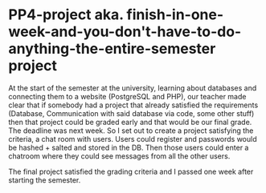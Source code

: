 # PP4-project aka. finish-in-one-week-and-you-don't-have-to-do-anything-the-entire-semester project

At the start of the semester at the university, learning about databases and connecting them to a website (PostgreSQL and PHP), our teacher made clear that if somebody had a project that already satisfied the requirements (Database, Communication with said database via code, some other stuff) then that project could be graded early and that would be our final grade. The deadline was next week. So I set out to create a project satisfying the criteria, a chat room with users. Users could register and passwords would be hashed + salted and stored in the DB. Then those users could enter a chatroom where they could see messages from all the other users. 

The final project satisfied the grading criteria and I passed one week after starting the semester.
